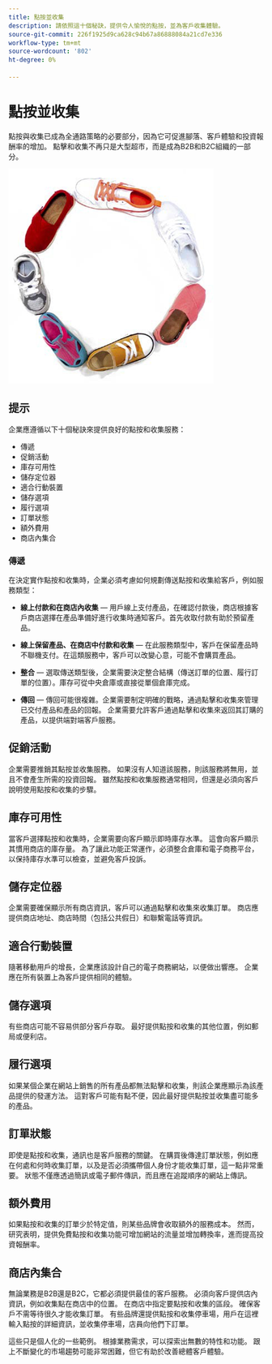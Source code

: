 ```yaml
---
title: 點按並收集
description: 請依照這十個秘訣，提供令人愉悅的點按，並為客戶收集體驗。
source-git-commit: 226f1925d9ca628c94b67a86888084a21cd7e336
workflow-type: tm+mt
source-wordcount: '802'
ht-degree: 0%

---
```



# 點按並收集

點按與收集已成為全通路策略的必要部分，因為它可促進腳落、客戶體驗和投資報酬率的增加。 點擊和收集不再只是大型超市，而是成為B2B和B2C組織的一部分。

![圓形鞋](../../assets/playbooks/shoes.png)

## 提示

企業應遵循以下十個秘訣來提供良好的點按和收集服務：

- 傳遞
- 促銷活動
- 庫存可用性
- 儲存定位器
- 適合行動裝置
- 儲存選項
- 履行選項
- 訂單狀態
- 額外費用
- 商店內集合

### 傳遞

在決定實作點按和收集時，企業必須考慮如何規劃傳送點按和收集給客戶，例如服務類型：

- **線上付款和在商店內收集** — 用戶線上支付產品，在確認付款後，商店根據客戶商店選擇在產品準備好進行收集時通知客戶。首先收取付款有助於預留產品。

- **線上保留產品、在商店中付款和收集** — 在此服務類型中，客戶在保留產品時不聯機支付。在這類服務中，客戶可以改變心意，可能不會購買產品。

- **整合** — 選取傳送類型後，企業需要決定整合結構（傳送訂單的位置、履行訂單的位置）。庫存可從中央倉庫或直接從單個倉庫完成。

- **傳回** — 傳回可能很複雜。企業需要制定明確的戰略，通過點擊和收集來管理已交付產品和產品的回報。 企業需要允許客戶通過點擊和收集來返回其訂購的產品，以提供端對端客戶服務。

## 促銷活動

企業需要推銷其點按並收集服務。 如果沒有人知道該服務，則該服務將無用，並且不會產生所需的投資回報。 雖然點按和收集服務通常相同，但還是必須向客戶說明使用點按和收集的步驟。

## 庫存可用性

當客戶選擇點按和收集時，企業需要向客戶顯示即時庫存水準。 這會向客戶顯示其慣用商店的庫存量。 為了讓此功能正常運作，必須整合倉庫和電子商務平台，以保持庫存水準可以檢查，並避免客戶投訴。

## 儲存定位器

企業需要確保顯示所有商店資訊，客戶可以通過點擊和收集來收集訂單。 商店應提供商店地址、商店時間（包括公共假日）和聯繫電話等資訊。

## 適合行動裝置

隨著移動用戶的增長，企業應該設計自己的電子商務網站，以便做出響應。 企業應在所有裝置上為客戶提供相同的體驗。

## 儲存選項

有些商店可能不容易供部分客戶存取。 最好提供點按和收集的其他位置，例如郵局或便利店。

## 履行選項

如果某個企業在網站上銷售的所有產品都無法點擊和收集，則該企業應顯示為該產品提供的發運方法。 這對客戶可能有點不便，因此最好提供點按並收集盡可能多的產品。

## 訂單狀態

即使是點按和收集，通訊也是客戶服務的關鍵。 在購買後傳達訂單狀態，例如應在何處和何時收集訂單，以及是否必須攜帶個人身份才能收集訂單，這一點非常重要。 狀態不僅應透過簡訊或電子郵件傳訊，而且應在追蹤順序的網站上傳訊。

## 額外費用

如果點按和收集的訂單少於特定值，則某些品牌會收取額外的服務成本。 然而，研究表明，提供免費點按和收集功能可增加網站的流量並增加轉換率，進而提高投資報酬率。

## 商店內集合

無論業務是B2B還是B2C，它都必須提供最佳的客戶服務。 必須向客戶提供店內資訊，例如收集點在商店中的位置。 在商店中指定要點按和收集的區段。 確保客戶不需等待很久才能收集訂單。 有些品牌還提供點按和收集停車場，用戶在這裡輸入點按的詳細資訊，並收集停車場，店員向他們下訂單。

這些只是個人化的一些範例。 根據業務需求，可以探索出無數的特性和功能。 跟上不斷變化的市場趨勢可能非常困難，但它有助於改善總體客戶體驗。
